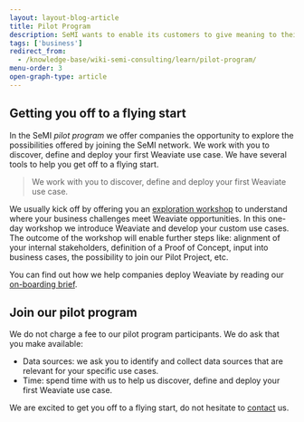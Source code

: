 ```yaml
---
layout: layout-blog-article
title: Pilot Program
description: SeMI wants to enable its customers to give meaning to their big data. We believe that our pilot program is the best way to align our products and services with your needs.
tags: ['business']
redirect_from:
  - /knowledge-base/wiki-semi-consulting/learn/pilot-program/
menu-order: 3
open-graph-type: article
---
```


## Getting you off to a flying start

In the SeMI *pilot program* we offer companies the opportunity to explore the possibilities offered by joining the SeMI network. We work with you to discover, define and deploy your first Weaviate use case. We have several tools to help you get off to a flying start.

> We work with you to discover, define and deploy your first Weaviate use case.

We usually kick off by offering you an [exploration workshop](/blog/exploration-workshops/) to understand where your business challenges meet Weaviate opportunities. In this one-day workshop we introduce Weaviate and develop your custom use cases. The outcome of the workshop will enable further steps like: alignment of your internal stakeholders, definition of a Proof of Concept, input into business cases, the possibility to join our Pilot Project, etc.

You can find out how we help companies deploy Weaviate by reading our [on-boarding brief](/blog/onboarding-brief/).

## Join our pilot program

We do not charge a fee to our pilot program participants. We do ask that you make available:

- Data sources: we ask you to identify and collect data sources that are relevant for your specific use cases.
- Time: spend time with us to help us discover, define and deploy your first Weaviate use case.

We are excited to get you off to a flying start, do not hesitate to [contact](/contact/) us.
